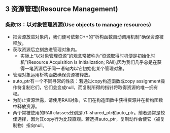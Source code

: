 ## 3 资源管理(Resource Management)
### 条款13：以对象管理资源(Use objects to manage resources)
- 把资源放进对象内，我们便可依赖C++的“析构函数自动调用机制”确保资源被释放。
- 获取资源后立刻放进管理对象内。
	- 实际上“以对象管理资源”的观念常被称为“资源取得时机便是初始化时机”(Resource Acquisition Is Initialization; RAll),因为我们几乎总是在获得一笔资源后于同一语句内以它初始化某个管理对象。
- 管理对象运用析构函数确保资源被释放。
- auto_ptr有一个不同寻常的性质：若通过copy构造函数或copy assignment操作符复制它们，它们会变成null，而复制所得的指针将取得资源的唯一拥有权。
- 为防止资源泄露，请使用RAll对象，它们在构造函数中获得资源并在析构函数中释放资源。
- 两个常被使用的RAll classes分别是tr1::shared_ptr和auto_ptr。前者通常是较佳选择，因为其copy行为比较直观。若选择auto_ptr，复制动作会使它（被复制物）指向null。